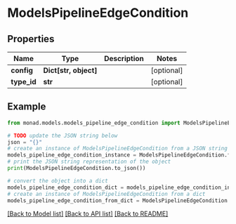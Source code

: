 # ModelsPipelineEdgeCondition


## Properties

Name | Type | Description | Notes
------------ | ------------- | ------------- | -------------
**config** | **Dict[str, object]** |  | [optional] 
**type_id** | **str** |  | [optional] 

## Example

```python
from monad.models.models_pipeline_edge_condition import ModelsPipelineEdgeCondition

# TODO update the JSON string below
json = "{}"
# create an instance of ModelsPipelineEdgeCondition from a JSON string
models_pipeline_edge_condition_instance = ModelsPipelineEdgeCondition.from_json(json)
# print the JSON string representation of the object
print(ModelsPipelineEdgeCondition.to_json())

# convert the object into a dict
models_pipeline_edge_condition_dict = models_pipeline_edge_condition_instance.to_dict()
# create an instance of ModelsPipelineEdgeCondition from a dict
models_pipeline_edge_condition_from_dict = ModelsPipelineEdgeCondition.from_dict(models_pipeline_edge_condition_dict)
```
[[Back to Model list]](../README.md#documentation-for-models) [[Back to API list]](../README.md#documentation-for-api-endpoints) [[Back to README]](../README.md)


